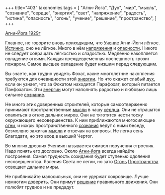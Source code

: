 +++
title="403"
taxonomies.tags = [
 "Агни-Йога",
 "Дух",
 "мир",
 "мысль",
 "сознание",
 "сердце",
 "энергия",
 "свет",
 "напряжение",
 "радость",
 "истина",
 "опасность",
 "огонь",
 "учение",
 "решение",
 "пространство",
]
+++

[Агни-Йога 1929г](/agni/1929)

Главное, не говорите вновь приходящим, что [Учение](/tags/учение) Агни-Йоги лёгкое. [Истинно](/tags/истина), оно не лёгкое. Много в нём [напряжения](/tags/напряжение) и [опасности](/tags/опасность). Никого не следует совращать лёгкостью и сладостью. Медленно накопляется овладение огнями. Каждая преждевременная поспешность грозит пожаром. Самое высшее овладение будет низшим перед следующим.   

Вы знаете, как трудно увидеть Фохат, какие многолетние накопления требуются для очевидности этой [энергии](/tags/энергия). Но что скажет слабый [дух](/tags/Дух), если он узнает, что за Фохатом находится Парафохат, который питается Панфохатом. Эти [энергии](/tags/энергия) могут наполнять радостью и любовью лишь сильное [сознание](/tags/сознание).   

Не много этих доверенных строителей, которые самоотверженно принимают пространственные [мысли](/tags/мысль) в чашу [сердца](/tags/сердце). Они не страшатся опалиться в огнях дальних миров. Они не тяготятся нести тоску окружающего несовершенства. К ним приближаются многосияющие [огни](/tags/огонь), и искры пространственного [сознания](/tags/сознание) ведут с ними беседу, безмолвно зажигая [мысли](/tags/мысль) и отвечая на вопросы. Не легка сень Благодати, но это вход в высший Чертог.   

Во многих древних Учениях называется символ поручения строения. Надо понять его дословно. Около [Агни-йога](/tags/Агни-Йога) всегда найдёте построения. Самая трудность созидания будет ступенью одоления несовершенства. Явления Света не легки, но зато [Огонь](/tags/огонь) [Пространства](/tags/пространство) освещает дальние миры.   

Не приближайте малосильных, они не удержат сокровище. Лучше немногим доверить. Они примут [решение](/tags/решение) правильного движения. Они полюбят трудное и не предадут.